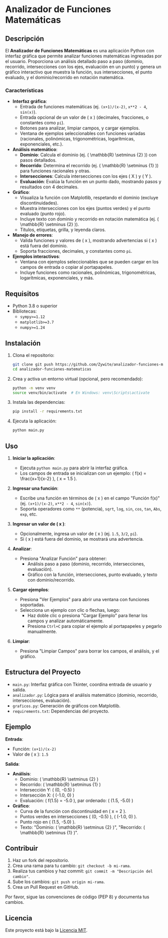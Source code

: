 # Analizador de Funciones Matemáticas

## Descripción

El **Analizador de Funciones Matemáticas** es una aplicación Python con interfaz gráfica que permite analizar funciones matemáticas ingresadas por el usuario. Proporciona un análisis detallado paso a paso (dominio, recorrido, intersecciones con los ejes, evaluación en un punto) y genera un gráfico interactivo que muestra la función, sus intersecciones, el punto evaluado, y el dominio/recorrido en notación matemática.

### Características

- **Interfaz gráfica**:
  - Entrada de funciones matemáticas (ej. `(x+1)/(x-2)`, `x**2 - 4`, `sin(x)`).
  - Entrada opcional de un valor de \( x \) (decimales, fracciones, o constantes como `pi`).
  - Botones para analizar, limpiar campos, y cargar ejemplos.
  - Ventana de ejemplos seleccionables con funciones variadas (racionales, polinómicas, trigonométricas, logarítmicas, exponenciales, etc.).
- **Análisis matemático**:
  - **Dominio**: Calcula el dominio (ej. \( \mathbb{R} \setminus \{2\} \)) con pasos detallados.
  - **Recorrido**: Determina el recorrido (ej. \( \mathbb{R} \setminus \{1\} \)) para funciones racionales y otras.
  - **Intersecciones**: Calcula intersecciones con los ejes \( X \) y \( Y \).
  - **Evaluación**: Evalúa la función en un punto dado, mostrando pasos y resultados con 4 decimales.
- **Gráfico**:
  - Visualiza la función con Matplotlib, respetando el dominio (excluye discontinuidades).
  - Muestra intersecciones con los ejes (puntos verdes) y el punto evaluado (punto rojo).
  - Incluye texto con dominio y recorrido en notación matemática (ej. \( \mathbb{R} \setminus \{2\} \)).
  - Títulos, etiquetas, grilla, y leyenda claros.
- **Manejo de errores**:
  - Valida funciones y valores de \( x \), mostrando advertencias si \( x \) está fuera del dominio.
  - Soporta fracciones, decimales, y constantes como `pi`.
- **Ejemplos interactivos**:
  - Ventana con ejemplos seleccionables que se pueden cargar en los campos de entrada o copiar al portapapeles.
  - Incluye funciones como racionales, polinómicas, trigonométricas, logarítmicas, exponenciales, y más.

## Requisitos

- Python 3.8 o superior
- Bibliotecas:
  - `sympy>=1.12`
  - `matplotlib>=3.7`
  - `numpy>=1.24`

## Instalación

1. Clona el repositorio:
   ```bash
   git clone git push https://github.com/Zywite/analizador-funciones-matematicas
   cd analizador-funciones-matematicas
   ```

2. Crea y activa un entorno virtual (opcional, pero recomendado):
   ```bash
   python -m venv venv
   source venv/bin/activate  # En Windows: venv\Scripts\activate
   ```

3. Instala las dependencias:
   ```bash
   pip install -r requirements.txt
   ```

4. Ejecuta la aplicación:
   ```bash
   python main.py
   ```

## Uso

1. **Iniciar la aplicación**:
   - Ejecuta `python main.py` para abrir la interfaz gráfica.
   - Los campos de entrada se inicializan con un ejemplo: \( f(x) = \frac{x+1}{x-2} \), \( x = 1.5 \).

2. **Ingresar una función**:
   - Escribe una función en términos de \( x \) en el campo "Función f(x)" (ej. `(x+1)/(x-2)`, `x**2 - 4`, `sin(x)`).
   - Soporta operadores como `**` (potencia), `sqrt`, `log`, `sin`, `cos`, `tan`, `Abs`, `exp`, etc.

3. **Ingresar un valor de \( x \)**:
   - Opcionalmente, ingresa un valor de \( x \) (ej. `1.5`, `3/2`, `pi`).
   - Si \( x \) está fuera del dominio, se mostrará una advertencia.

4. **Analizar**:
   - Presiona "Analizar Función" para obtener:
     - Análisis paso a paso (dominio, recorrido, intersecciones, evaluación).
     - Gráfico con la función, intersecciones, punto evaluado, y texto con dominio/recorrido.

5. **Cargar ejemplos**:
   - Presiona "Ver Ejemplos" para abrir una ventana con funciones soportadas.
   - Selecciona un ejemplo con clic o flechas, luego:
     - Haz doble clic o presiona "Cargar Ejemplo" para llenar los campos y analizar automáticamente.
     - Presiona `Ctrl+C` para copiar el ejemplo al portapapeles y pegarlo manualmente.

6. **Limpiar**:
   - Presiona "Limpiar Campos" para borrar los campos, el análisis, y el gráfico.

## Estructura del Proyecto

- `main.py`: Interfaz gráfica con Tkinter, coordina entrada de usuario y salida.
- `analizador.py`: Lógica para el análisis matemático (dominio, recorrido, intersecciones, evaluación).
- `graficos.py`: Generación de gráficos con Matplotlib.
- `requirements.txt`: Dependencias del proyecto.

## Ejemplo

**Entrada**:
- Función: `(x+1)/(x-2)`
- Valor de \( x \): `1.5`

**Salida**:
- **Análisis**:
  - Dominio: \( \mathbb{R} \setminus \{2\} \)
  - Recorrido: \( \mathbb{R} \setminus \{1\} \)
  - Intersección Y: \( (0, -0.5) \)
  - Intersección X: \( (-1.0, 0) \)
  - Evaluación: \( f(1.5) = -5.0 \), par ordenado: \( (1.5, -5.0) \)
- **Gráfico**:
  - Curva de la función con discontinuidad en \( x = 2 \).
  - Puntos verdes en intersecciones \( (0, -0.5) \), \( (-1.0, 0) \).
  - Punto rojo en \( (1.5, -5.0) \).
  - Texto: "Dominio: \( \mathbb{R} \setminus \{2\} \)", "Recorrido: \( \mathbb{R} \setminus \{1\} \)".

## Contribuir

1. Haz un fork del repositorio.
2. Crea una rama para tu cambio: `git checkout -b mi-rama`.
3. Realiza tus cambios y haz commit: `git commit -m "Descripción del cambio"`.
4. Sube los cambios: `git push origin mi-rama`.
5. Crea un Pull Request en GitHub.

Por favor, sigue las convenciones de código (PEP 8) y documenta tus cambios.

## Licencia

Este proyecto está bajo la [Licencia MIT](LICENSE).

